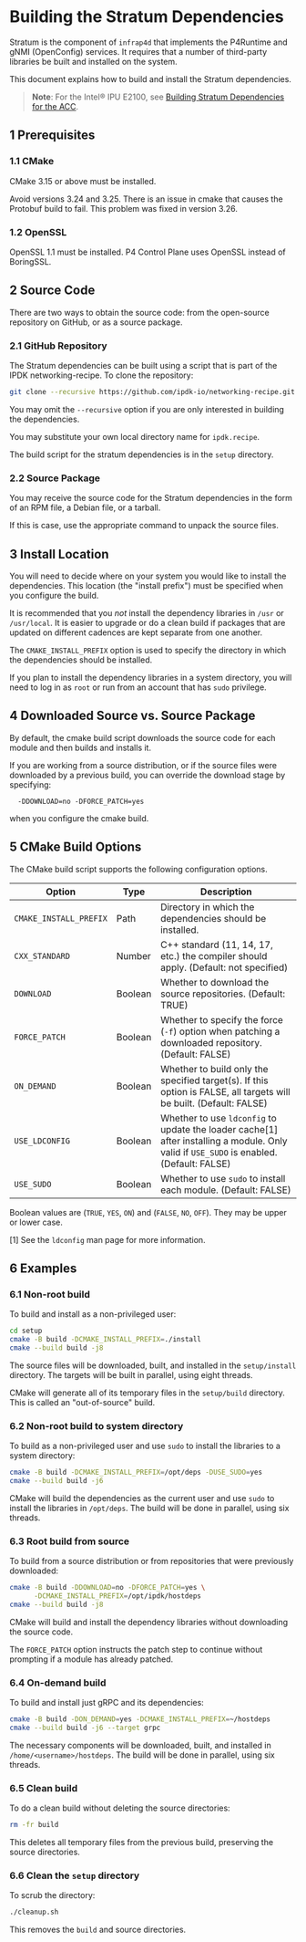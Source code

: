 # Building the Stratum Dependencies

Stratum is the component of `infrap4d` that implements the P4Runtime and gNMI
(OpenConfig) services. It requires that a number of third-party libraries
be built and installed on the system.

This document explains how to build and install the Stratum dependencies.

> **Note**: For the Intel&reg; IPU E2100, see
[Building Stratum Dependencies for the ACC](building-acc-stratum-deps.md).

## 1 Prerequisites

### 1.1 CMake

CMake 3.15 or above must be installed.

Avoid versions 3.24 and 3.25. There is an issue in cmake that causes the
Protobuf build to fail. This problem was fixed in version 3.26.

### 1.2 OpenSSL

OpenSSL 1.1 must be installed. P4 Control Plane uses OpenSSL instead of
BoringSSL.

## 2 Source Code

There are two ways to obtain the source code: from the open-source repository
on GitHub, or as a source package.

### 2.1 GitHub Repository

The Stratum dependencies can be built using a script that is part of the
IPDK networking-recipe. To clone the repository:

```bash
git clone --recursive https://github.com/ipdk-io/networking-recipe.git ipdk.recipe
```

You may omit the `--recursive` option if you are only interested in building
the dependencies.

You may substitute your own local directory name for `ipdk.recipe`.

The build script for the stratum dependencies is in the `setup` directory.

### 2.2 Source Package

You may receive the source code for the Stratum dependencies in the form of
an RPM file, a Debian file, or a tarball.

If this is case, use the appropriate command to unpack the source files.

## 3 Install Location

You will need to decide where on your system you would like to install the
dependencies. This location (the "install prefix") must be specified when you
configure the build.

It is recommended that you _not_ install the dependency libraries in `/usr` or
`/usr/local`. It is easier to upgrade or do a clean build if packages that are
updated on different cadences are kept separate from one another.

The `CMAKE_INSTALL_PREFIX` option is used to specify the directory in which
the dependencies should be installed.

If you plan to install the dependency libraries in a system directory, you will
need to log in as `root` or run from an account that has `sudo` privilege.

## 4 Downloaded Source vs. Source Package

By default, the cmake build script downloads the source code for each module
and then builds and installs it.

If you are working from a source distribution, or if the source files were
downloaded by a previous build, you can override the download stage by
specifying:

```text
  -DDOWNLOAD=no -DFORCE_PATCH=yes
```  

when you configure the cmake build.

## 5 CMake Build Options

The CMake build script supports the following configuration options.

| Option | Type | Description |
| ------ | ---- | ----------- |
| `CMAKE_INSTALL_PREFIX` | Path | Directory in which the dependencies should be installed. |
| `CXX_STANDARD` | Number | C++ standard (11, 14, 17, etc.) the compiler should apply. (Default: not specified) |
| `DOWNLOAD` | Boolean | Whether to download the source repositories. (Default: TRUE)
| `FORCE_PATCH` | Boolean | Whether to specify the force (`-f`) option when patching a downloaded repository. (Default: FALSE) |
| `ON_DEMAND` | Boolean | Whether to build only the specified target(s). If this option is FALSE, all targets will be built. (Default: FALSE) |
| `USE_LDCONFIG` | Boolean | Whether to use `ldconfig` to update the loader cache[1] after installing a module. Only valid if `USE_SUDO` is enabled. (Default: FALSE) |
| `USE_SUDO` | Boolean | Whether to use `sudo` to install each module. (Default: FALSE) |

Boolean values are (`TRUE`, `YES`, `ON`) and (`FALSE`, `NO`, `OFF`).
They may be upper or lower case.

[1] See the `ldconfig` man page for more information.

## 6 Examples

### 6.1 Non-root build

To build and install as a non-privileged user:

```bash
cd setup
cmake -B build -DCMAKE_INSTALL_PREFIX=./install
cmake --build build -j8
```

The source files will be downloaded, built, and installed in the `setup/install`
directory. The targets will be built in parallel, using eight threads.

CMake will generate all of its temporary files in the `setup/build` directory.
This is called an "out-of-source" build.

### 6.2 Non-root build to system directory

To build as a non-privileged user and use `sudo` to install the libraries to
a system directory:

```bash
cmake -B build -DCMAKE_INSTALL_PREFIX=/opt/deps -DUSE_SUDO=yes
cmake --build build -j6
```

CMake will build the dependencies as the current user and use `sudo` to
install the libraries in `/opt/deps`. The build will be done in parallel,
using six threads.

### 6.3 Root build from source

To build from a source distribution or from repositories that were previously
downloaded:

```bash
cmake -B build -DDOWNLOAD=no -DFORCE_PATCH=yes \
      -DCMAKE_INSTALL_PREFIX=/opt/ipdk/hostdeps
cmake --build build -j8
```

CMake will build and install the dependency libraries without downloading the
source code.

The `FORCE_PATCH` option instructs the patch step to continue without prompting
if a module has already patched.

### 6.4 On-demand build

To build and install just gRPC and its dependencies:

```bash
cmake -B build -DON_DEMAND=yes -DCMAKE_INSTALL_PREFIX=~/hostdeps
cmake --build build -j6 --target grpc
```

The necessary components will be downloaded, built, and installed in
`/home/<username>/hostdeps`. The build will be done in parallel, using
six threads.

### 6.5 Clean build

To do a clean build without deleting the source directories:

```bash
rm -fr build
```

This deletes all temporary files from the previous build, preserving the
source directories.

### 6.6 Clean the `setup` directory

To scrub the directory:

```bash
./cleanup.sh
```

This removes the `build` and source directories.

